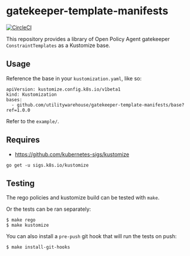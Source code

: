 # gatekeeper-template-manifests

[![CircleCI](https://circleci.com/gh/utilitywarehouse/gatekeeper-manifests/tree/master.svg?style=svg)](https://circleci.com/gh/utilitywarehouse/gatekeeper-template-manifests/tree/master)

This repository provides a library of Open Policy Agent gatekeeper `ConstraintTemplates` as a Kustomize base.

## Usage

Reference the base in your `kustomization.yaml`, like so:

```
apiVersion: kustomize.config.k8s.io/v1beta1
kind: Kustomization
bases:
  - github.com/utilitywarehouse/gatekeeper-template-manifests/base?ref=1.0.0
```

Refer to the `example/`.

## Requires

- https://github.com/kubernetes-sigs/kustomize

```
go get -u sigs.k8s.io/kustomize
```

## Testing

The rego policies and kustomize build can be tested with `make`.

Or the tests can be ran separately:

```
$ make rego
$ make kustomize
```

You can also install a `pre-push` git hook that will run the tests on push:

```
$ make install-git-hooks
```
